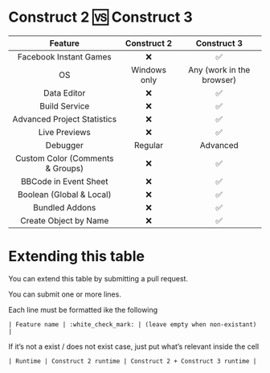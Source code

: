 # Construct 2 :vs: Construct 3

| Feature | Construct 2 | Construct 3 |
|:-------:|:-----------:|:-----------:|
| Facebook Instant Games | :x: | :white_check_mark: |
| OS | Windows only | Any (work in the browser) |
| Data Editor | :x: | :white_check_mark: |
| Build Service | :x: | :white_check_mark: |
| Advanced Project Statistics | :x: | :white_check_mark: |
| Live Previews | :x: | :white_check_mark: |
| Debugger | Regular | Advanced |
| Custom Color (Comments & Groups) | :x: | :white_check_mark: |
| BBCode in Event Sheet | :x: | :white_check_mark: |
| Boolean (Global & Local) | :x: | :white_check_mark: |
| Bundled Addons | :x: | :white_check_mark: |
| Create Object by Name | :x: | :white_check_mark: |


# Extending this table
You can extend this table by submitting a pull request.

You can submit one or more lines.

Each line must be formatted ike the following

```
| Feature name | :white_check_mark: | (leave empty when non-existant) |
```

If it’s not a exist / does not exist case, just put what’s relevant inside the cell

```
| Runtime | Construct 2 runtime | Construct 2 + Construct 3 runtime |
```
